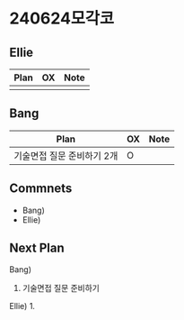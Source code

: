 # 240624모각코

## Ellie

| Plan                 | OX  | Note |
| -------------------- | --- | ---- |
|                      |     |      |

## Bang

| Plan                  | OX  | Note |
| --------------------- | --- | ---- |
| 기술면접 질문 준비하기 2개  |  O   |      |

## Commnets

- Bang)
- Ellie)

## Next Plan

Bang)
1. 기술면접 질문 준비하기

Ellie)
1. 

